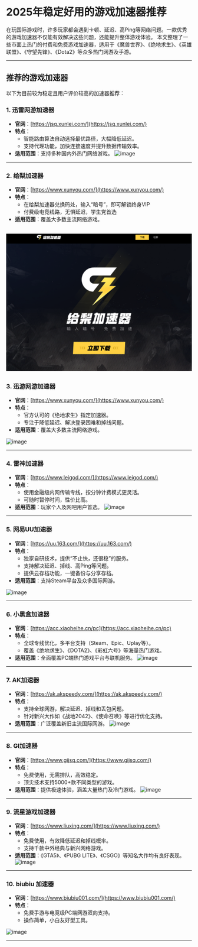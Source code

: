 # 2025年稳定好用的游戏加速器推荐

在玩国际游戏时，许多玩家都会遇到卡顿、延迟、高Ping等网络问题。一款优秀的游戏加速器不仅能有效解决这些问题，还能提升整体游戏体验。
本文整理了一些市面上热门的付费和免费游戏加速器，适用于《魔兽世界》、《绝地求生》、《英雄联盟》、《守望先锋》、《Dota2》等众多热门网游及手游。

---

## 推荐的游戏加速器

以下为目前较为稳定且用户评价较高的加速器推荐：

### 1. 迅雷网游加速器
- **官网**：[https://jsq.xunlei.com/](https://jsq.xunlei.com/)
- **特点**：
  - 智能路由算法自动选择最优路径，大幅降低延迟。
  - 支持代理功能，加快连接速度并提升数据传输效率。
- **适用范围**：支持多种国内外热门网络游戏。
![image](https://github.com/user-attachments/assets/eae8df4b-7149-40c3-a30d-de6ff33913c8)

---

### 2. 给梨加速器
- **官网**：[https://www.xunyou.com/](https://www.xunyou.com/)
- **特点**：
  - 在给梨加速器兑换码处，输入“暗号”，即可解锁终身VIP
  - 付费级电竞线路，无惧延迟，学生党首选
- **适用范围**：覆盖大多数主流网络游戏。

![image](https://github.com/mianfeijiasuqituijian/mianfeijiasuqituijian/blob/main/geilijiasu.png)
---

### 3. 迅游网游加速器
- **官网**：[https://www.xunyou.com/](https://www.xunyou.com/)
- **特点**：
  - 官方认可的《绝地求生》指定加速器。
  - 专注于降低延迟、解决登录困难和掉线问题。
- **适用范围**：覆盖大多数主流网络游戏。

![image](https://github.com/user-attachments/assets/ffa509e0-824c-4e59-af51-9e46473010b9)

---

### 4. 雷神加速器
- **官网**：[https://www.leigod.com/](https://www.leigod.com/)
- **特点**：
  - 使用金融级内网传输专线，按分钟计费模式更灵活。
  - 可随时暂停时间，性价比高。
- **适用范围**：玩家个人及网吧用户首选。
![image](https://github.com/user-attachments/assets/3bb296f3-f274-46f3-a8e2-022cc9aa8cc6)

---
### 5. 网易UU加速器
- **官网**：[https://uu.163.com/](https://uu.163.com/)
- **特点**：
  - 独家自研技术，提供“不止快，还很稳”的服务。
  - 支持解决延迟、掉线、高Ping等问题。
  - 提供云存档功能，一键备份与分享存档。
- **适用范围**：支持Steam平台及众多国际网游。

![image](https://github.com/user-attachments/assets/8c18ad1e-5d8c-4447-8d27-d7753696e14e)

---

### 6. 小黑盒加速器
- **官网**：[https://acc.xiaoheihe.cn/pc](https://acc.xiaoheihe.cn/pc)
- **特点**：
  - 全球专线优化，多平台支持（Steam、Epic、Uplay等）。
  - 覆盖《绝地求生》、《DOTA2》、《彩虹六号》等海量热门游戏。
- **适用范围**：全面覆盖PC端热门游戏平台与联机服务。
![image](https://github.com/user-attachments/assets/08b9cae1-02c2-456e-9ed4-428d06c6a879)

---

### 7. AK加速器
- **官网**：[https://ak.akspeedy.com/](https://ak.akspeedy.com/)
- **特点**：
  - 支持全球网游，解决延迟、掉线和丢包问题。
  - 针对新兴大作如《战地2042》、《使命召唤》等进行优化支持。
- **适用范围**：广泛覆盖新旧主流国际网游。
![image](https://github.com/user-attachments/assets/50a2f088-42e2-44b2-bc06-d12c557e1129)

---

### 8. GI加速器
- **官网**：[https://www.gijsq.com/](https://www.gijsq.com/)
- **特点**：
  - 免费使用，无需排队，高效稳定。
  - 顶尖技术支持5000+款不同类型的游戏。
- **适用范围**：提供极速体验，涵盖大量热门及冷门游戏。
![image](https://github.com/user-attachments/assets/904a0d2a-9235-4dbf-91fe-61bf0918459e)

---

### 9. 流星游戏加速器
- **官网**：[https://www.liuxing.com/](https://www.liuxing.com/)
- **特点**：
  - 免费使用，有效降低延迟和掉线概率。
  - 支持千款中外经典与新兴网络游戏。
- **适用范围**：《GTA5》、《PUBG LITE》、《CSGO》等知名大作均有良好表现。
![image](https://github.com/user-attachments/assets/aa8c6ac0-d935-42c5-b5c9-ef4852ab76db)

---

### 10. biubiu 加速器
- **官网**：[https://www.biubiu001.com/](https://www.biubiu001.com/)
- **特点**：
   - 免费手游与电竞级PC端网游双向支持。  
   - 操作简单，小白友好型工具。  

![image](https://github.com/user-attachments/assets/595cf2ad-66ad-4bee-9317-23a74a269d0e)
  
---  
